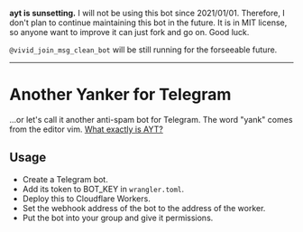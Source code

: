 **ayt is sunsetting.** I will not be using this bot since 2021/01/01. Therefore, I don't plan to continue maintaining this bot in the future. It is in MIT license, so anyone want to improve it can just fork and go on. Good luck.

`@vivid_join_msg_clean_bot` will be still running for the forseeable future.

----

# Another Yanker for Telegram

...or let's call it another anti-spam bot for Telegram. The word "yank" comes from the editor vim. [What exactly is AYT?](https://suichyan-ha-kyoumokawaii.amebaownd.com/pages/3827499/page_202005050050)

## Usage

- Create a Telegram bot.
- Add its token to BOT_KEY in `wrangler.toml`.
- Deploy this to Cloudflare Workers.
- Set the webhook address of the bot to the address of the worker.
- Put the bot into your group and give it permissions.
